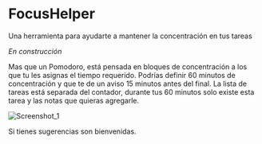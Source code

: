 # FocusHelper
Una herramienta para ayudarte a mantener la concentración en tus tareas

_En construcción_

Mas que un Pomodoro, está pensada en bloques de concentración a los que tu les asignas el tiempo requerido.
Podrías definir 60 minutos de concentración y que te de un aviso 15 minutos antes del final.
La lista de tareas está separada del contador, durante tus 60 minutos solo existe esta tarea y las notas que quieras agregarle.

![Screenshot_1](https://user-images.githubusercontent.com/85537653/183259931-05267aa0-fcd6-4fe6-8bbf-7fdec1613381.png)

Si tienes sugerencias son bienvenidas.
